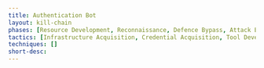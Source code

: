 ```yaml
---
title: Authentication Bot
layout: kill-chain
phases: [Resource Development, Reconnaissance, Defence Bypass, Attack Execution]
tactics: [Infrastructure Acquisition, Credential Acquisition, Tool Development, Specific Target, Loose Target, Mitigation Bypass, Human Emulation, Proxying, Smokescreening, Account Takeover]
techniques: []
short-desc: 
---
```


